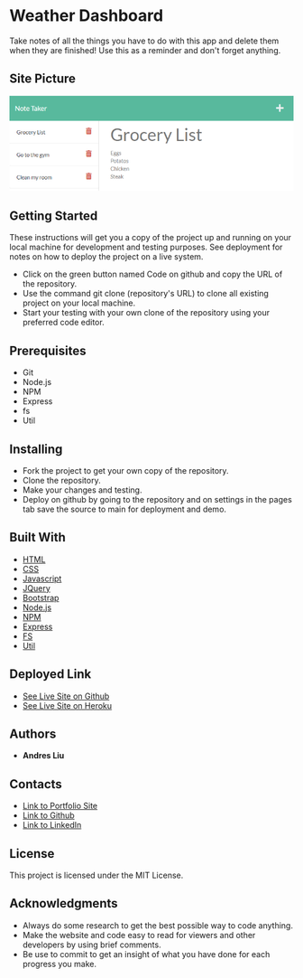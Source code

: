 # Weather Dashboard

Take notes of all the things you have to do with this app and delete them when they are finished! Use this as a reminder and don't forget anything.

## Site Picture

![Site](./public/assets/images/site-img.PNG)

## Getting Started

These instructions will get you a copy of the project up and running on your local machine for development and testing purposes. See deployment for notes on how to deploy the project on a live system.

* Click on the green button named Code on github and copy the URL of the repository.
* Use the command git clone (repository's URL) to clone all existing project on your local machine.
* Start your testing with your own clone of the repository using your preferred code editor.

## Prerequisites

* Git
* Node.js
* NPM
* Express
* fs
* Util

## Installing

* Fork the project to get your own copy of the repository.
* Clone the repository.
* Make your changes and testing.
* Deploy on github by going to the repository and on settings in the pages tab save the source to main for deployment and demo.

## Built With

* [HTML](https://developer.mozilla.org/en-US/docs/Web/HTML)
* [CSS](https://developer.mozilla.org/en-US/docs/Web/CSS)
* [Javascript](https://developer.mozilla.org/en-US/docs/Web/javascript)
* [JQuery](https://jquery.com/)
* [Bootstrap](https://getbootstrap.com/)
* [Node.js](https://nodejs.org/en/)
* [NPM](https://docs.npmjs.com/)
* [Express](https://expressjs.com/)
* [FS](https://nodejs.org/api/fs.html)
* [Util](https://nodejs.org/api/util.html)

## Deployed Link

* [See Live Site on Github](https://andresliu22.github.io/note-taker/)
* [See Live Site on Heroku](https://andresliu-note-taker.herokuapp.com/)

## Authors

* **Andres Liu** 

## Contacts

- [Link to Portfolio Site](https://andresliu22.github.io/portfolio/)
- [Link to Github](https://github.com/andresliu22/)
- [Link to LinkedIn](https://www.linkedin.com/in/andresliu22/)

## License

This project is licensed under the MIT License.

## Acknowledgments

* Always do some research to get the best possible way to code anything.
* Make the website and code easy to read for viewers and other developers by using brief comments.
* Be use to commit to get an insight of what you have done for each progress you make.
